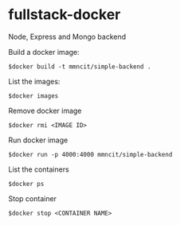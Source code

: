 # fullstack-docker

Node, Express and Mongo backend

Build a docker image:

```console
$docker build -t mmncit/simple-backend .
```

List the images:

```console
$docker images
```

Remove docker image

```console
$docker rmi <IMAGE ID>
```

Run docker image

```console
$docker run -p 4000:4000 mmncit/simple-backend
```

List the containers

```console
$docker ps
```

Stop container

```console
$docker stop <CONTAINER NAME>
```
